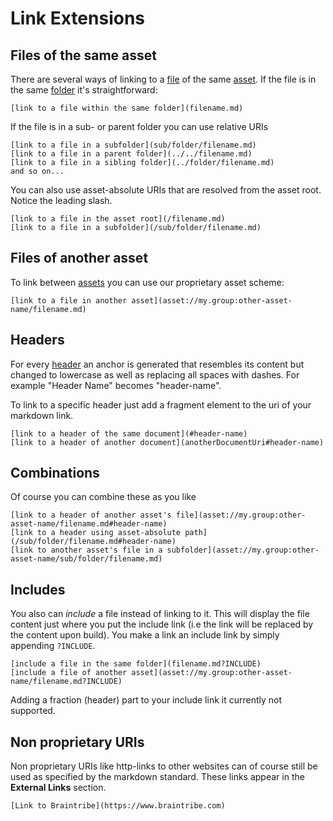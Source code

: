 # Link Extensions

## Files of the same asset
There are several ways of linking to a [file](../content/structure.md#files) of the same [asset](../content/structure.md#assets). If the file is in the same [folder](../content/structure.md#folders) it's straightforward:
```
[link to a file within the same folder](filename.md)
```

If the file is in a sub- or parent folder you can use relative URIs
```
[link to a file in a subfolder](sub/folder/filename.md)
[link to a file in a parent folder](../../filename.md)
[link to a file in a sibling folder](../folder/filename.md)
and so on...
```

You can also use asset-absolute URIs that are resolved from the asset root. Notice the leading slash.
```
[link to a file in the asset root](/filename.md)
[link to a file in a subfolder](/sub/folder/filename.md)
```

## Files of another asset
To link between [assets](../content/structure.md#assets) you can use our proprietary asset scheme:

```
[link to a file in another asset](asset://my.group:other-asset-name/filename.md)
```

## Headers
For every [header](../content/structure.md#headers) an anchor is generated that resembles its content but changed to lowercase as well as replacing all spaces with dashes. For example "Header Name" becomes "header-name".

To link to a specific header just add a fragment element to the uri of your markdown link.
```
[link to a header of the same document](#header-name)
[link to a header of another document](anotherDocumentUri#header-name)
```

## Combinations
Of course you can combine these as you like

```
[link to a header of another asset's file](asset://my.group:other-asset-name/filename.md#header-name)
[link to a header using asset-absolute path](/sub/folder/filename.md#header-name)
[link to another asset's file in a subfolder](asset://my.group:other-asset-name/sub/folder/filename.md)
```

## Includes
You also can *include* a file instead of linking to it. This will display the file content just where you put the include link (i.e the link will be replaced by the content upon build). You make a link an include link by simply appending `?INCLUDE`.
```
[include a file in the same folder](filename.md?INCLUDE)
[include a file of another asset](asset://my.group:other-asset-name/filename.md?INCLUDE)
```
Adding a fraction (header) part to your include link it currently not supported.

## Non proprietary URIs
Non proprietary URIs like http-links to other websites can of course still be used as specified by the markdown standard. These links appear in the **External Links** section.

```
[Link to Braintribe](https://www.braintribe.com)
```
